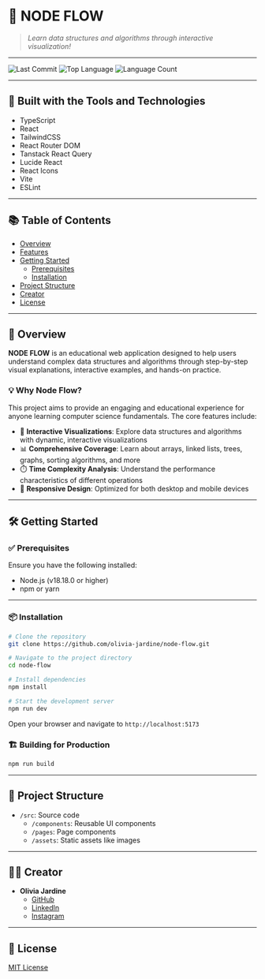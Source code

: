 # 🔄 NODE FLOW

> *Learn data structures and algorithms through interactive visualization!*

---

![Last Commit](https://img.shields.io/github/last-commit/olivia-jardine/node-flow)
![Top Language](https://img.shields.io/github/languages/top/olivia-jardine/node-flow)
![Language Count](https://img.shields.io/github/languages/count/olivia-jardine/node-flow)

---

## 🚀 Built with the Tools and Technologies

- TypeScript
- React
- TailwindCSS
- React Router DOM
- Tanstack React Query
- Lucide React
- React Icons
- Vite
- ESLint

---

## 📚 Table of Contents

- [Overview](#overview)
- [Features](#features)
- [Getting Started](#getting-started)
  - [Prerequisites](#prerequisites)
  - [Installation](#installation)
- [Project Structure](#project-structure)
- [Creator](#creator)
- [License](#license)

---

## 🌟 Overview

**NODE FLOW** is an educational web application designed to help users understand complex data structures and algorithms through step-by-step visual explanations, interactive examples, and hands-on practice.

### 💡 Why Node Flow?

This project aims to provide an engaging and educational experience for anyone learning computer science fundamentals. The core features include:

- 🔄 **Interactive Visualizations**: Explore data structures and algorithms with dynamic, interactive visualizations
- 📊 **Comprehensive Coverage**: Learn about arrays, linked lists, trees, graphs, sorting algorithms, and more
- ⏱️ **Time Complexity Analysis**: Understand the performance characteristics of different operations
- 📱 **Responsive Design**: Optimized for both desktop and mobile devices

---

## 🛠️ Getting Started

### ✅ Prerequisites

Ensure you have the following installed:

- Node.js (v18.18.0 or higher)
- npm or yarn

---

### 📦 Installation

```bash
# Clone the repository
git clone https://github.com/olivia-jardine/node-flow.git

# Navigate to the project directory
cd node-flow

# Install dependencies
npm install

# Start the development server
npm run dev
```

Open your browser and navigate to `http://localhost:5173`

### 🏗️ Building for Production

```bash
npm run build
```

---

## 📂 Project Structure

- `/src`: Source code
  - `/components`: Reusable UI components
  - `/pages`: Page components
  - `/assets`: Static assets like images

---

## 👩‍💻 Creator

- **Olivia Jardine**
  - [GitHub](https://github.com/olivia-jardine)
  - [LinkedIn](https://linkedin.com/in/olivia-jardine)
  - [Instagram](https://instagram.com/olivia.jardine)

---

## 📄 License

[MIT License](LICENSE)